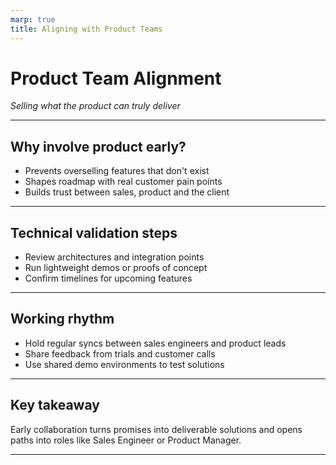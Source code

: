 ```yaml
---
marp: true
title: Aligning with Product Teams
---
```


# Product Team Alignment
*Selling what the product can truly deliver*

---

## Why involve product early?
- Prevents overselling features that don't exist
- Shapes roadmap with real customer pain points
- Builds trust between sales, product and the client

---

## Technical validation steps
- Review architectures and integration points
- Run lightweight demos or proofs of concept
- Confirm timelines for upcoming features

---

## Working rhythm
- Hold regular syncs between sales engineers and product leads
- Share feedback from trials and customer calls
- Use shared demo environments to test solutions

---

## Key takeaway
Early collaboration turns promises into deliverable solutions and opens paths into roles like Sales Engineer or Product Manager.

---

